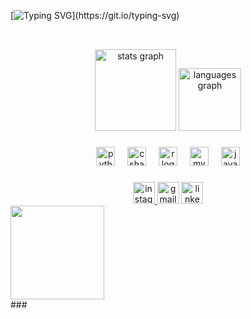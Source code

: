 [![Typing SVG](https://readme-typing-svg.demolab.com/?lines=print("Hello+World+I'm+Lazim!"))](https://git.io/typing-svg)

<h2 align="center"></h2>

###

<br clear="both">

<div align="center">
  <img src="https://github-readme-stats.vercel.app/api?username=Lezin&hide_title=false&hide_rank=false&show_icons=true&include_all_commits=true&count_private=true&disable_animations=false&theme=dark&locale=pt-br&hide_border=false" height="130" alt="stats graph"  />
  <img src="https://github-readme-stats.vercel.app/api/top-langs?username=Lezin&locale=pt-br&hide_title=false&layout=compact&card_width=320&langs_count=5&theme=dark&hide_border=false" height="100" alt="languages graph"  />
</div>

###

<div align="center">
  <img src="https://cdn.jsdelivr.net/gh/devicons/devicon/icons/python/python-original.svg" height="30" alt="python logo" />
  <img width="12" />
  <img src="https://cdn.jsdelivr.net/gh/devicons/devicon/icons/csharp/csharp-original.svg" height="30" alt="csharp logo" />
  <img width="12" />
  <img src="https://cdn.jsdelivr.net/gh/devicons/devicon/icons/r/r-plain.svg" height="30" alt="r logo" />
  <img width="12" />
  <img src="https://cdn.jsdelivr.net/gh/devicons/devicon/icons/mysql/mysql-original.svg" height="30" alt="mysql logo" />
  <img width="12" />
  <img src="https://cdn.jsdelivr.net/gh/devicons/devicon/icons/java/java-original.svg" height="30" alt="java logo" />
</div>

###

<div align="center">
  <a href="https://www.instagram.com/lazim.junior/" target="_blank">
    <img src="https://img.shields.io/static/v1?message=Instagram&logo=instagram&label=&color=E4405F&logoColor=white&labelColor=&style=for-the-badge" height="35" alt="instagram logo" />
  </a>
  <img src="https://img.shields.io/static/v1?message=Gmail&logo=gmail&label=&color=D14836&logoColor=white&labelColor=&style=for-the-badge" height="35" alt="gmail logo" />
  <a href="www.linkedin.com/in/lazim-junior" target="_blank">
    <img src="https://img.shields.io/static/v1?message=LinkedIn&logo=linkedin&label=&color=0077B5&logoColor=white&labelColor=&style=for-the-badge" height="35" alt="linkedin logo" />
  </a>
</div>

<div alingn="center">
<img align="center" height="150" src="https://media.giphy.com/media/JqmupuTVZYaQX5s094/giphy.gif?cid=790b7611gb3g3y9xc9lxy1kf1omqgpxysf65jen034xqbfx4&ep=v1_gifs_search&rid=giphy.gif&ct=g" />
</div>
###

<br clear="both">


###
